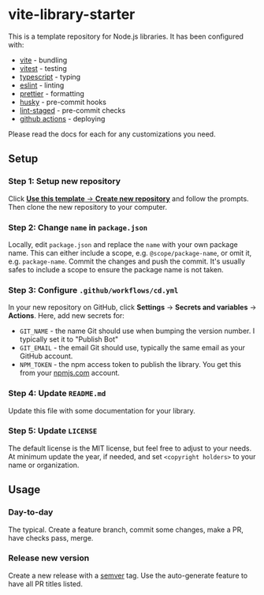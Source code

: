# vite-library-starter

This is a template repository for Node.js libraries. It has been configured with:

- [vite](https://vitejs.dev/) - bundling
- [vitest](https://vitest.dev/) - testing
- [typescript](https://www.typescriptlang.org/docs/) - typing
- [eslint](https://eslint.org/) - linting
- [prettier](https://prettier.io/) - formatting
- [husky](https://typicode.github.io/husky/) - pre-commit hooks
- [lint-staged](https://github.com/okonet/lint-staged) - pre-commit checks
- [github actions](https://docs.github.com/en/actions) - deploying

Please read the docs for each for any customizations you need.

## Setup

### Step 1: Setup new repository

Click [**Use this template** → **Create new repository**](https://github.com/smonn/vite-library-starter/generate) and follow the prompts. Then clone the new repository to your computer.

### Step 2: Change `name` in `package.json`

Locally, edit `package.json` and replace the `name` with your own package name. This can either include a scope, e.g. `@scope/package-name`, or omit it, e.g. `package-name`. Commit the changes and push the commit. It's usually safes to include a scope to ensure the package name is not taken.

### Step 3: Configure `.github/workflows/cd.yml`

In your new repository on GitHub, click **Settings** → **Secrets and variables** → **Actions**. Here, add new secrets for:

- `GIT_NAME` - the name Git should use when bumping the version number. I typically set it to "Publish Bot"
- `GIT_EMAIL` - the email Git should use, typically the same email as your GitHub account.
- `NPM_TOKEN` - the npm access token to publish the library. You get this from your [npmjs.com](https://www.npmjs.com/) account.

### Step 4: Update `README.md`

Update this file with some documentation for your library.

### Step 5: Update `LICENSE`

The default license is the MIT license, but feel free to adjust to your needs. At minimum update the year, if needed, and set `<copyright holders>` to your name or organization.

## Usage

### Day-to-day

The typical. Create a feature branch, commit some changes, make a PR, have checks pass, merge.

### Release new version

Create a new release with a [semver](https://semver.org/) tag. Use the auto-generate feature to have all PR titles listed.
